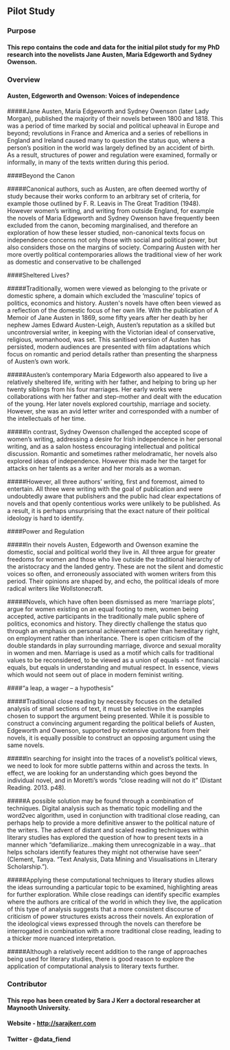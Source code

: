 ## Pilot Study


### Purpose
#### This repo contains the code and data for the initial pilot study for my PhD research into the novelists Jane Austen, Maria Edgeworth and Sydney Owenson.


### Overview
#### Austen, Edgeworth and Owenson: Voices of independence

#####Jane Austen, Maria Edgeworth and Sydney Owenson (later Lady Morgan), published the majority of their novels between 1800 and 1818. This was a period of time marked by social and political upheaval in Europe and beyond; revolutions in France and America and a series of rebellions in England and Ireland caused many to question the status quo, where a person’s position in the world was largely defined by an accident of birth. As a result, structures of power and regulation were examined, formally or informally, in many of the texts written during this period.

####Beyond the Canon

#####Canonical authors, such as Austen, are often deemed worthy of study because their works conform to an arbitrary set of criteria, for example those outlined by F. R. Leavis in The Great Tradition (1948). However women’s writing, and writing from outside England, for example the novels of Maria Edgeworth and Sydney Owenson have frequently been excluded from the canon, becoming marginalised, and therefore an exploration of how these lesser studied, non-canonical texts focus on independence concerns not only those with social and political power, but also considers those on the margins of society. Comparing Austen with her more overtly political contemporaries allows the traditional view of her work as domestic and conservative to be challenged

####Sheltered Lives?

#####Traditionally, women were viewed as belonging to the private or domestic sphere, a domain which excluded the ‘masculine’ topics of politics, economics and history. Austen's novels have often been viewed as a reflection of the domestic focus of her own life. With the publication of A Memoir of Jane Austen in 1869, some fifty years after her death by her nephew James Edward Austen-Leigh, Austen’s reputation as a skilled but uncontroversial writer, in keeping with the Victorian ideal of conservative, religious, womanhood, was set. This sanitised version of Austen has persisted, modern audiences are presented with film adaptations which focus on romantic and period details rather than presenting the sharpness of Austen’s own work. 

#####Austen’s contemporary Maria Edgeworth also appeared to live a relatively sheltered life, writing with her father, and helping to bring up her twenty siblings from his four marriages. Her early works were collaborations with her father and step-mother and dealt with the education of the young. Her later novels explored courtship, marriage and society. However, she was an avid letter writer and corresponded with a number of the intellectuals of her time.

#####In contrast, Sydney Owenson challenged the accepted scope of women’s writing, addressing a desire for Irish independence in her personal writing, and as a salon hostess encouraging intellectual and political discussion.  Romantic and sometimes rather melodramatic, her novels also explored ideas of independence. However this made her the target for attacks on her talents as a writer and her morals as a woman.

#####However, all three authors’ writing, first and foremost, aimed to entertain. All three were writing with the goal of publication and were undoubtedly aware that publishers and the public had clear expectations of novels and that openly contentious works were unlikely to be published. As a result, it is perhaps unsurprising that the exact nature of their political ideology is hard to identify.

####Power and Regulation

#####In their novels Austen, Edgeworth and Owenson examine the domestic, social and political world they live in. All three argue for greater freedoms for women and those who live outside the traditional hierarchy of the aristocracy and the landed gentry. These are not the silent and domestic voices so often, and erroneously associated with women writers from this period. Their opinions are shaped by, and echo, the political ideals of more radical writers like Wollstonecraft.

#####Novels, which have often been dismissed as mere ‘marriage plots’, argue for women existing on an equal footing to men, women being accepted, active participants in the traditionally male public sphere of politics, economics and history. They directly challenge the status quo through an emphasis on personal achievement rather than hereditary right, on employment rather than inheritance. There is open criticism of the double standards in play surrounding marriage, divorce and sexual morality in women and men. Marriage is used as a motif which calls for traditional values to be reconsidered, to be viewed as a union of equals - not financial equals, but equals in understanding and mutual respect. In essence, views which would not seem out of place in modern feminist writing.

####“a leap, a wager – a hypothesis”

#####Traditional close reading by necessity focuses on the detailed analysis of small sections of text, it must be selective in the examples chosen to support the argument being presented. While it is possible to construct a convincing argument regarding the political beliefs of Austen, Edgeworth and Owenson, supported by extensive quotations from their novels, it is equally possible to construct an opposing argument using the same novels.

#####In searching for insight into the traces of a novelist’s political views, we need to look for more subtle patterns within and across the texts. In effect, we are looking for an understanding which goes beyond the individual novel, and in Moretti’s words “close reading will not do it” (Distant Reading. 2013. p48). 

#####A possible solution may be found through a combination of techniques. Digital analysis such as thematic topic modelling and the word2vec algorithm, used in conjunction with traditional close reading, can perhaps help to provide a more definitive answer to the political nature of the writers. The advent of distant and scaled reading techniques within literary studies has explored the question of how to present texts in a manner which “defamiliarize…making them unrecognizable in a way…that helps scholars identify features they might not otherwise have seen” (Clement, Tanya. “Text Analysis, Data Mining and Visualisations in Literary Scholarship.”).

#####Applying these computational techniques to literary studies allows the ideas surrounding a particular topic to be examined, highlighting areas for further exploration. While close readings can identify specific examples where the authors are critical of the world in which they live, the application of this type of analysis suggests that a more consistent discourse of criticism of power structures exists across their novels. An exploration of the ideological views expressed through the novels can therefore be interrogated in combination with a more traditional close reading, leading to a thicker more nuanced interpretation.

#####Although a relatively recent addition to the range of approaches being used for literary studies, there is good reason to explore the application of computational analysis to literary texts further.



### Contributor
#### This repo has been created by Sara J Kerr a doctoral researcher at Maynooth University.
#### Website - http://sarajkerr.com
#### Twitter - @data_fiend